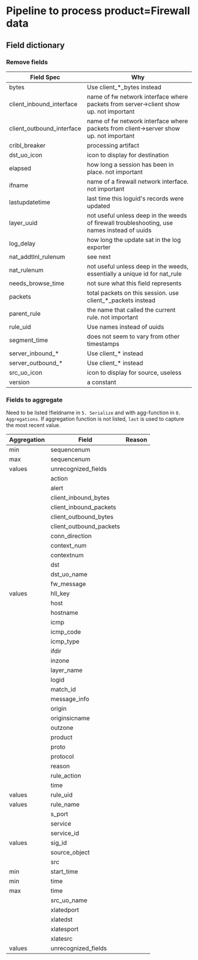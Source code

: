 # Pipeline to process product=Firewall data

## Field dictionary

### Remove fields
|Field Spec|Why|
|----------|---|
|bytes|Use client_*_bytes instead|
|client_inbound_interface|name of fw network interface where packets from server->client show up.  not important|
|client_outbound_interface|name of fw network interface where packets from client->server show up.  not important|
|cribl_breaker|processing artifact|
|dst_uo_icon|icon to display for destination|
|elapsed|how long a session has been in place.  not important|
|ifname|name of a firewall network interface.  not important|
|lastupdatetime|last time this loguid's records were updated|
|layer_uuid|not useful unless deep in the weeds of firewall troubleshooting, use names instead of uuids|
|log_delay|how long the update sat in the log exporter|
|nat_addtlnl_rulenum|see next|
|nat_rulenum|not useful unless deep in the weeds, essentially a unique id for nat_rule|
|needs_browse_time|not sure what this field represents|
|packets|total packets on this session.  use client_*_packets instead|
|parent_rule|the name that called the current rule.  not important|
|rule_uid|Use names instead of uuids|
|segment_time|does not seem to vary from other timestamps|
|server_inbound_*|Use client_* instead|
|server_outbound_*|Use client_* instead|
|src_uo_icon|icon to display for source, useless|
|version|a constant|

### Fields to aggregate
Need to be listed !fieldname in `5. Serialize` and with agg-function in `8. Aggregations`.
If aggregation function is not listed, `last` is used to capture the most recent value.

|Aggregation|Field|Reason|
|-----------|-----|------|
|            min|sequencenum|
|            max|sequencenum|
|            values|unrecognized_fields|
|            |action|
|            |alert|
|            |client_inbound_bytes|
|            |client_inbound_packets|
|            |client_outbound_bytes|
|            |client_outbound_packets|
|            |conn_direction|
|            |context_num|
|            |contextnum|
|            |dst|
|            |dst_uo_name|
|            |fw_message|
|            values|hll_key|
|            |host|
|            |hostname|
|            |icmp|
|            |icmp_code|
|            |icmp_type|
|            |ifdir|
|            |inzone|
|            |layer_name|
|            |logid|
|            |match_id|
|            |message_info|
|            |origin|
|            |originsicname|
|            |outzone|
|            |product|
|            |proto|
|            |protocol|
|            |reason|
|            |rule_action|
|            |time|
|            values|rule_uid|
|            values|rule_name|
|            |s_port|
|            |service|
|            |service_id|
|            values|sig_id|
|            |source_object|
|            |src|
|            min|start_time|
|            min|time|
|            max|time|
|            |src_uo_name|
|            |xlatedport|
|            |xlatedst|
|            |xlatesport|
|            |xlatesrc|
|            values|unrecognized_fields|

